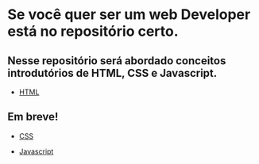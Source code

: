# Se você quer ser um web Developer está no repositório certo.

## Nesse repositório será abordado conceitos introdutórios de HTML, CSS e Javascript.

* [HTML]()

## Em breve!

* [CSS]()

* [Javascript]()